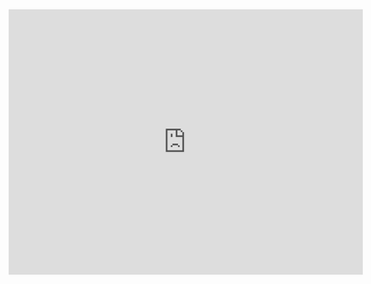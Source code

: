 <!DOCTYPE html>
<html lang="en">
<head>
    <meta charset="UTF-8">
    <meta name="viewport" content="width=<>, initial-scale=1.0">
    <title>Use case Diagram image</title>
</head>
<body>
    <div style="width: 640px; height: 480px; margin: 10px; position: relative;">
        <iframe allowfullscreen frameborder="0" style="width:640px; height:480px" src="https://lucid.app/documents/embedded/57a49305-e4a7-4ea7-a802-f16d0a8c75d2" id="vSX1LaG5HXbZ"></iframe>
    </div>
    
</body>
</html>
